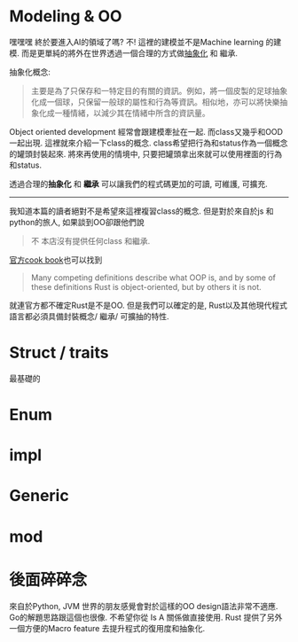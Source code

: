 # Modeling & OO
嘿嘿嘿 終於要進入AI的領域了嗎? 不! 這裡的建模並不是Machine learning 的建模.
而是更單純的將外在世界透過一個合理的方式做[抽象化](https://zh.wikipedia.org/wiki/%E6%8A%BD%E8%B1%A1%E5%8C%96) 和 繼承.

抽象化概念:
> 主要是為了只保存和一特定目的有關的資訊。例如，將一個皮製的足球抽象化成一個球，只保留一般球的屬性和行為等資訊。相似地，亦可以將快樂抽象化成一種情緒，以減少其在情緒中所含的資訊量。

Object oriented development 經常會跟建模牽扯在一起. 而class又幾乎和OOD一起出現. 這裡就來介紹一下class的概念.
class希望把行為和status作為一個概念的罐頭封裝起來. 將來再使用的情境中, 只要把罐頭拿出來就可以使用裡面的行為和status.

透過合理的**抽象化** 和 **繼承** 可以讓我們的程式碼更加的可讀, 可維護, 可擴充.

-----
我知道本篇的讀者絕對不是希望來這裡複習class的概念. 但是對於來自於js 和 python的旅人, 如果談到OO卻跟他們說
> 不 本店沒有提供任何class 和繼承.

[官方cook book](https://doc.rust-lang.org/book/ch17-00-oop.html)也可以找到
>Many competing definitions describe what OOP is, and by some of these definitions Rust is object-oriented, but by others it is not.

就連官方都不確定Rust是不是OO. 但是我們可以確定的是, Rust以及其他現代程式語言都必須具備封裝概念/ 繼承/ 可擴抽的特性.



# Struct / traits
最基礎的

# Enum


# impl

# Generic


# mod

# 後面碎碎念
來自於Python, JVM 世界的朋友感覺會對於這樣的OO design語法非常不適應. Go的解題思路跟這個也很像. 不希望你從 Is A 關係做直接使用.
Rust 提供了另外一個方便的Macro feature 去提升程式的復用度和抽象化.
